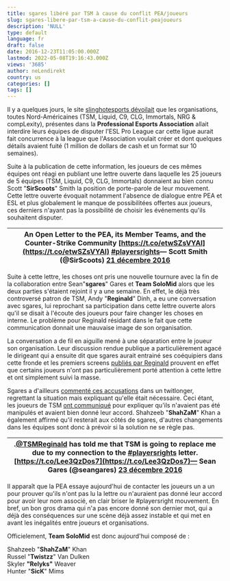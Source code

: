 ```yaml
---
title: sgares libéré par TSM à cause du conflit PEA/joueurs
slug: sgares-libere-par-tsm-a-cause-du-conflit-peajoueurs
description: 'NULL'
type: default
language: fr
draft: false
date: 2016-12-23T11:05:00.000Z
lastmod: 2022-05-08T19:16:43.000Z
views: '3685'
author: neLendirekt
country: us
categories: []
tags: []
---
```

Il y a quelques jours, le site [slinghotesports dévoilait](https://slingshotesports.com/2016/12/20/professional-esports-association-outlaw-teams-from-esl-pro-league/) que les organisations, toutes Nord-Américaines (TSM, Liquid, C9, CLG, Immortals, NRG & compLexity), présentes dans la **Professional Esports Association** allait interdire leurs équipes de disputer l'ESL Pro League car cette ligue aurait fait concurrence à la league que l'Association voulait créer et dont quelques détails avaient fuité (1 million de dollars de cash et un format sur 10 semaines).

Suite à la publication de cette information, les joueurs de ces mêmes équipes ont réagi en publiant une lettre ouverte dans laquelle les 25 joueurs de 5 équipes (TSM, Liquid, C9, CLG, Immortals) donnaient au bien connu Scott "**SirScoots**" Smith la position de porte-parole de leur mouvement. Cette lettre ouverte évoquait notamment l'absence de dialogue entre PEA et ESL et plus globalement le manque de possibilitées offertes aux joueurs, ces derniers n'ayant pas la possibilité de choisir les événements qu'ils souhaitent disputer.

| An Open Letter to the PEA, its Member Teams, and the Counter-Strike Community [https://t.co/etwSZsVYAl](https://t.co/etwSZsVYAl) [#playersrights](https://twitter.com/hashtag/playersrights?src=hash)— Scott Smith (@SirScoots) [21 décembre 2016](https://twitter.com/SirScoots/status/811701005138046976) |
| ---------------------------------------------------------------------------------------------------------------------------------------------------------------------------------------------------------------------------------------------------------------------------------- |

  
Suite à cette lettre, les choses ont pris une nouvelle tournure avec la fin de la collaboration entre Sean"**sgares**" Gares et **Team SoloMid** alors que les deux parties s'étaient rejoint il y a une semaine. En effet, le déjà très controversé patron de TSM, Andy "**Reginald**" Dinh, a eu une conversation avec sgares, lui reprochant sa participation dans cette lettre ouverte alors qu'il se disait à l'écoute des joueurs pour faire changer les choses en interne. Le problème pour Reginald résidant dans le fait que cette communication donnait une mauvaise image de son organisation.

La conversation a de fil en aiguille mené à une séparation entre le joueur son organisation. Leur discussion rendue publique a particulièrement agacé le dirigeant qui a ensuite dit que sgares aurait entrainé ses coéquipiers dans cette fronde et les premiers screens [publiés par Reginald](http://www.twitlonger.com/show/n%5F1spfdes) prouvent en effet que certains joueurs n'ont pas particulièrement porté attention à cette lettre et ont simplement suivi la masse.

Sgares a d'ailleurs [commenté ces accusations](http://www.twitlonger.com/show/n%5F1spfdng) dans un twitlonger, regrettant la situation mais expliquant qu'elle était nécessaire. Ceci étant, les joueurs de TSM [ont communiqué](http://www.twitlonger.com/show/n%5F1spfdjo) pour expliquer qu'ils n'avaient pas été manipulés et avaient bien donné leur accord. Shahzeeb "**ShahZaM**" Khan a également affirmé qu'il resterait aux côtés de sgares, d'autres changements dans les équipes sont donc à prévoir si la solution ne se règle pas. 

| .[@TSMReginald](https://twitter.com/TSMReginald) has told me that TSM is going to replace me due to my connection to the [#playersrights](https://twitter.com/hashtag/playersrights?src=hash) letter.[https://t.co/Lee3QzDos7](https://t.co/Lee3QzDos7)— Sean Gares (@seangares) [23 décembre 2016](https://twitter.com/seangares/status/812115565133250561) |
| ----------------------------------------------------------------------------------------------------------------------------------------------------------------------------------------------------------------------------------------------------------------------------------------------------------------------------------- |

  
Il apparaît que la PEA essaye aujourd'hui de contacter les joueurs un a un pour prouver qu'ils n'ont pas lu la lettre ou n'auraient pas donné leur accord pour avoir leur nom associé, en clair briser le #playersright mouvement. En bref, un bon gros drama qui n'a pas encore donné son dernier mot, qui a déjà des conséquences sur une scène déjà assez instable et qui met en avant les inégalités entre joueurs et organisations.

Officielement, **Team SoloMid** est donc aujourd'hui composé de :

Shahzeeb "**ShahZaM**" Khan  
Russel "**Twistzz**" Van Dulken  
Skyler **"Relyks"** Weaver  
Hunter "**SicK**" Mims
